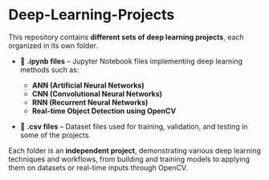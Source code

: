 # Deep-Learning-Projects
This repository contains **different sets of deep learning projects**, each organized in its own folder.

- 📄 **.ipynb files** – Jupyter Notebook files implementing deep learning methods such as:
  - **ANN (Artificial Neural Networks)**
  - **CNN (Convolutional Neural Networks)**
  - **RNN (Recurrent Neural Networks)**
  - **Real-time Object Detection using OpenCV**
  
- 📂 **.csv files** – Dataset files used for training, validation, and testing in some of the projects.

Each folder is an **independent project**, demonstrating various deep learning techniques and workflows, from building and training models to applying them on datasets or real-time inputs through OpenCV.
